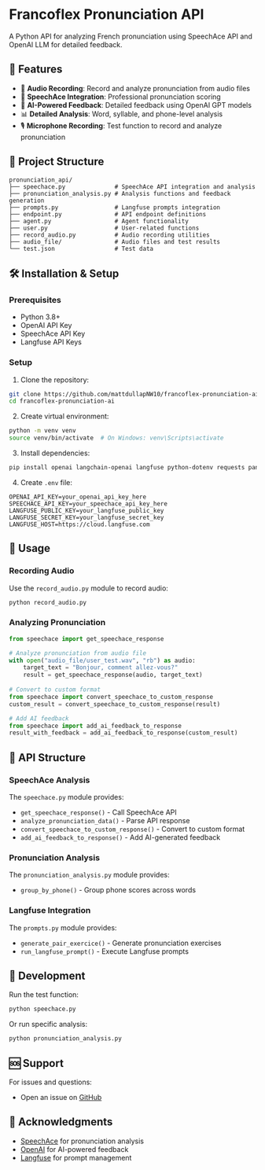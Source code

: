 # Francoflex Pronunciation API

A Python API for analyzing French pronunciation using SpeechAce API and OpenAI LLM for detailed feedback.

## 🚀 Features

- 🎤 **Audio Recording**: Record and analyze pronunciation from audio files
- 🎯 **SpeechAce Integration**: Professional pronunciation scoring
- 🤖 **AI-Powered Feedback**: Detailed feedback using OpenAI GPT models
- 📊 **Detailed Analysis**: Word, syllable, and phone-level analysis
- 🎙️ **Microphone Recording**: Test function to record and analyze pronunciation

## 📁 Project Structure

```
pronunciation_api/
├── speechace.py              # SpeechAce API integration and analysis
├── pronunciation_analysis.py # Analysis functions and feedback generation
├── prompts.py                # Langfuse prompts integration
├── endpoint.py               # API endpoint definitions
├── agent.py                  # Agent functionality
├── user.py                   # User-related functions
├── record_audio.py           # Audio recording utilities
├── audio_file/               # Audio files and test results
└── test.json                 # Test data
```

## 🛠️ Installation & Setup

### Prerequisites

- Python 3.8+
- OpenAI API Key
- SpeechAce API Key
- Langfuse API Keys

### Setup

1. Clone the repository:
```bash
git clone https://github.com/mattdullapNW10/francoflex-pronunciation-ai.git
cd francoflex-pronunciation-ai
```

2. Create virtual environment:
```bash
python -m venv venv
source venv/bin/activate  # On Windows: venv\Scripts\activate
```

3. Install dependencies:
```bash
pip install openai langchain-openai langfuse python-dotenv requests pandas sounddevice soundfile numpy
```

4. Create `.env` file:
```env
OPENAI_API_KEY=your_openai_api_key_here
SPEECHACE_API_KEY=your_speechace_api_key_here
LANGFUSE_PUBLIC_KEY=your_langfuse_public_key
LANGFUSE_SECRET_KEY=your_langfuse_secret_key
LANGFUSE_HOST=https://cloud.langfuse.com
```

## 📖 Usage

### Recording Audio

Use the `record_audio.py` module to record audio:
```bash
python record_audio.py
```

### Analyzing Pronunciation

```python
from speechace import get_speechace_response

# Analyze pronunciation from audio file
with open("audio_file/user_test.wav", "rb") as audio:
    target_text = "Bonjour, comment allez-vous?"
    result = get_speechace_response(audio, target_text)
    
# Convert to custom format
from speechace import convert_speechace_to_custom_response
custom_result = convert_speechace_to_custom_response(result)

# Add AI feedback
from speechace import add_ai_feedback_to_response
result_with_feedback = add_ai_feedback_to_response(custom_result)
```

## 🎯 API Structure

### SpeechAce Analysis

The `speechace.py` module provides:
- `get_speechace_response()` - Call SpeechAce API
- `analyze_pronunciation_data()` - Parse API response
- `convert_speechace_to_custom_response()` - Convert to custom format
- `add_ai_feedback_to_response()` - Add AI-generated feedback

### Pronunciation Analysis

The `pronunciation_analysis.py` module provides:
- `group_by_phone()` - Group phone scores across words

### Langfuse Integration

The `prompts.py` module provides:
- `generate_pair_exercice()` - Generate pronunciation exercises
- `run_langfuse_prompt()` - Execute Langfuse prompts

## 🔧 Development

Run the test function:
```bash
python speechace.py
```

Or run specific analysis:
```bash
python pronunciation_analysis.py
```

## 🆘 Support

For issues and questions:
- Open an issue on [GitHub](https://github.com/mattdullapNW10/francoflex-pronunciation-ai/issues)

## 🙏 Acknowledgments

- [SpeechAce](https://www.speechace.com/) for pronunciation analysis
- [OpenAI](https://openai.com/) for AI-powered feedback
- [Langfuse](https://langfuse.com/) for prompt management
